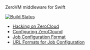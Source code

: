 ZeroVM middleware for Swift

[![Build Status](http://ci.oslab.cc/job/zerocloud/badge/icon)](http://ci.oslab.cc/job/zerocloud/)

* [Hacking on ZeroCloud](/doc/Hacking.md/)
* [Configuring ZeroClound](/doc/Configuration.md/)
* [Job Configuration Format](/doc/Servlets.md/)
* [URL Formats for Job Configuration](/doc/Url.md/)
